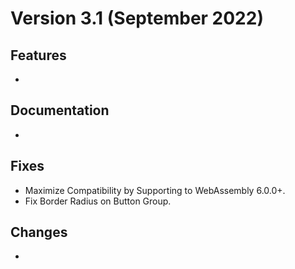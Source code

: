 # Version 3.1 (September 2022)
## Features
-

## Documentation
- 

## Fixes
- Maximize Compatibility by Supporting to WebAssembly 6.0.0+.
- Fix Border Radius on Button Group.

## Changes
- 